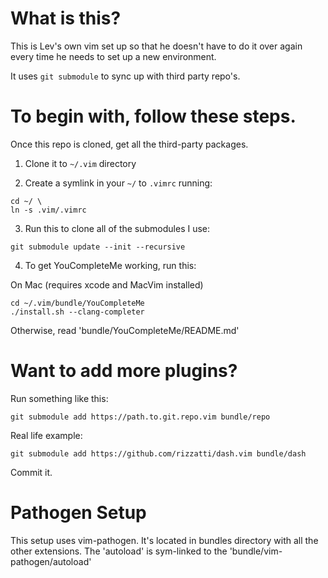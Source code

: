 What is this?
===============================================

This is Lev's own vim set up so that he doesn't have to do 
it over again every time he needs to set up a new environment.

It uses `git submodule` to sync up with third party repo's.

To begin with, follow these steps.
===============================================

Once this repo is cloned, get all the third-party packages. 

1. Clone it to `~/.vim` directory

2. Create a symlink in your `~/` to `.vimrc` running:

```
cd ~/ \
ln -s .vim/.vimrc
```

3. Run this to clone all of the submodules I use: 

```
git submodule update --init --recursive
```

4. To get YouCompleteMe working, run this:

On Mac (requires xcode and MacVim installed)
```
cd ~/.vim/bundle/YouCompleteMe
./install.sh --clang-completer
```

Otherwise, read 'bundle/YouCompleteMe/README.md'

Want to add more plugins?
===============================================

Run something like this:
```
git submodule add https://path.to.git.repo.vim bundle/repo
```

Real life example:
```
git submodule add https://github.com/rizzatti/dash.vim bundle/dash
```

Commit it.

Pathogen Setup
===============================================

This setup uses vim-pathogen. It's located in bundles directory
with all the other extensions. The 'autoload' is sym-linked
to the 'bundle/vim-pathogen/autoload'
